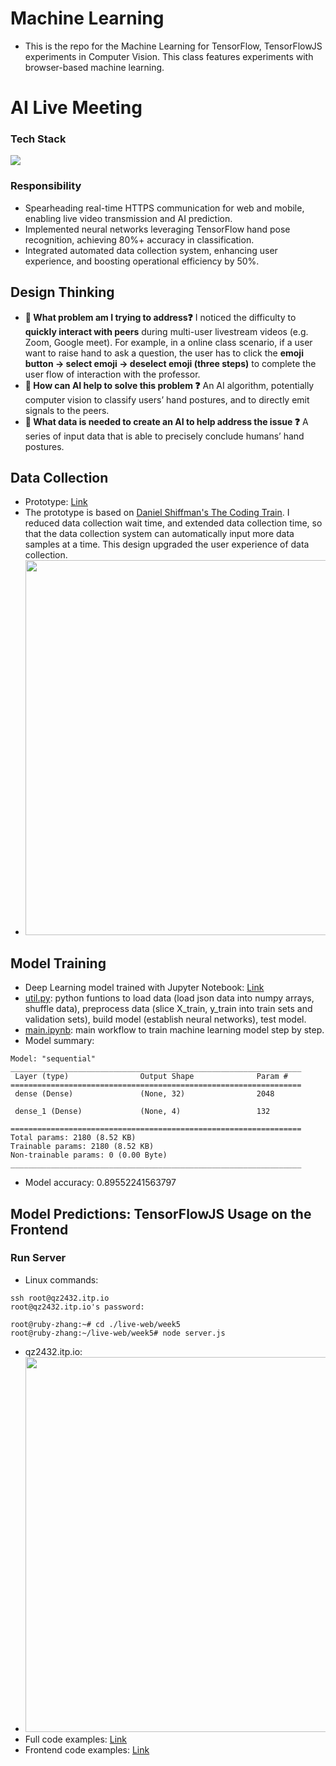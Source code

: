 # Machine Learning
- This is the repo for the Machine Learning for TensorFlow, TensorFlowJS experiments in Computer Vision. This class features experiments with browser-based machine learning.
# AI Live Meeting
### Tech Stack
<a href="https://skillicons.dev" class="image-link"><img src="https://skillicons.dev/icons?i=js,html,css,p5js,express,nodejs,tensorflow"></a>
### Responsibility
- Spearheading real-time HTTPS communication for web and mobile, enabling live video transmission and AI prediction.
- Implemented neural networks leveraging TensorFlow hand pose recognition, achieving 80%+ accuracy in classification.
- Integrated automated data collection system, enhancing user experience, and boosting operational efficiency by 50%.
## Design Thinking
- **🤔 What problem am I trying to address❓** I noticed the difficulty to **quickly interact with peers** during multi-user livestream videos (e.g. Zoom, Google meet). For example, in a online class scenario, if a user want to raise hand to ask a question, the user has to click the **emoji button -> select emoji -> deselect emoji (three steps)** to complete the user flow of interaction with the professor.
- **🤔 How can AI help to solve this problem ❓** An AI algorithm, potentially computer vision to classify users’ hand postures, and to directly emit signals to the peers.
- **🤔 What data is needed to create an AI to help address the issue ❓** A series of input data that is able to precisely conclude humans’ hand postures.
## Data Collection
- Prototype: [Link](https://editor.p5js.org/qz2432/sketches/dRK9sis7h)
- The prototype is based on [Daniel Shiffman's The Coding Train](https://thecodingtrain.com/Courses/ml5-beginners-guide/7.2-pose-classification.html). I reduced data collection wait time, and extended data collection time, so that the data collection system can automatically input more data samples at a time. This design upgraded the user experience of data collection.
-  <img src = "https://github.com/RubyQianru/Machine-Learning-TFJS/assets/142470034/5381bde6-7286-4604-a902-7aa780815508" width = 600>
## Model Training
- Deep Learning model trained with Jupyter Notebook: [Link](https://github.com/RubyQianru/Machine-Learning-TFJS/tree/main/Week5-Real-Time-Handpose-Recognition/ML)
- [util.py](https://github.com/RubyQianru/Machine-Learning-TFJS/blob/main/Week5-Real-Time-Handpose-Recognition/ML/utils.py): python funtions to load data (load json data into numpy arrays, shuffle data), preprocess data (slice X_train, y_train into train sets and validation sets), build model (establish neural networks), test model.
- [main.ipynb](https://github.com/RubyQianru/Machine-Learning-TFJS/blob/main/Week5-Real-Time-Handpose-Recognition/ML/main.ipynb_): main workflow to train machine learning model step by step.
- Model summary: 
```
Model: "sequential"
_________________________________________________________________
 Layer (type)                Output Shape              Param #   
=================================================================
 dense (Dense)               (None, 32)                2048      
                                                                 
 dense_1 (Dense)             (None, 4)                 132       
                                                                 
=================================================================
Total params: 2180 (8.52 KB)
Trainable params: 2180 (8.52 KB)
Non-trainable params: 0 (0.00 Byte)
_________________________________________________________________
```
- Model accuracy: 0.89552241563797
## Model Predictions: TensorFlowJS Usage on the Frontend
### Run Server
- Linux commands:
```
ssh root@qz2432.itp.io
root@qz2432.itp.io's password: 
```
```
root@ruby-zhang:~# cd ./live-web/week5
root@ruby-zhang:~/live-web/week5# node server.js
```
- qz2432.itp.io: 
- <img src="https://github.com/RubyQianru/Machine-Learning-TFJS/assets/142470034/087eac2e-59b9-41b5-ba6d-401f7ec1e96f" width=600>
- Full code examples: [Link](https://github.com/RubyQianru/Machine-Learning-TFJS/tree/main/Week5-Real-Time-Handpose-Recognition)
- Frontend code examples: [Link](https://github.com/RubyQianru/Machine-Learning-TFJS/tree/main/Week5-Real-Time-Handpose-Recognition/public)
